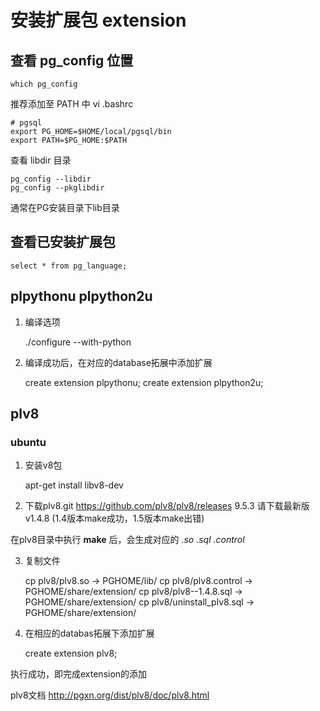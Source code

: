 # 安装扩展包 extension


## 查看 pg_config 位置

    which pg_config

推荐添加至 PATH 中 vi .bashrc

    # pgsql
    export PG_HOME=$HOME/local/pgsql/bin
    export PATH=$PG_HOME:$PATH

查看 libdir 目录

    pg_config --libdir
    pg_config --pkglibdir

通常在PG安装目录下lib目录

## 查看已安装扩展包

    select * from pg_language;


## plpythonu plpython2u

1) 编译选项 
    
    ./configure --with-python

2) 编译成功后，在对应的database拓展中添加扩展

    create extension plpythonu;
    create extension plpython2u;


## plv8

### ubuntu

1) 安装v8包

    apt-get install libv8-dev

2) 下载plv8.git
https://github.com/plv8/plv8/releases
9.5.3 请下载最新版 v1.4.8 (1.4版本make成功，1.5版本make出错)

在plv8目录中执行 **make** 后，会生成对应的 _.so .sql .control_

3) 复制文件

    cp plv8/plv8.so -> PGHOME/lib/
    cp plv8/plv8.control -> PGHOME/share/extension/
    cp plv8/plv8--1.4.8.sql -> PGHOME/share/extension/
    cp plv8/uninstall_plv8.sql -> PGHOME/share/extension/

4) 在相应的databas拓展下添加扩展

    create extension plv8;
    
执行成功，即完成extension的添加

plv8文档 http://pgxn.org/dist/plv8/doc/plv8.html